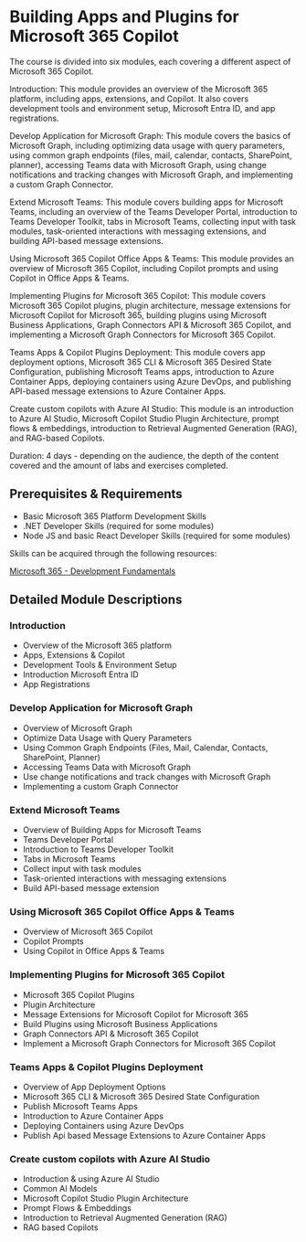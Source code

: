 # Building Apps and Plugins for Microsoft 365 Copilot

The course is divided into six modules, each covering a different aspect of Microsoft 365 Copilot. 

Introduction: This module provides an overview of the Microsoft 365 platform, including apps, extensions, and Copilot. It also covers development tools and environment setup, Microsoft Entra ID, and app registrations.

Develop Application for Microsoft Graph: This module covers the basics of Microsoft Graph, including optimizing data usage with query parameters, using common graph endpoints (files, mail, calendar, contacts, SharePoint, planner), accessing Teams data with Microsoft Graph, using change notifications and tracking changes with Microsoft Graph, and implementing a custom Graph Connector.

Extend Microsoft Teams: This module covers building apps for Microsoft Teams, including an overview of the Teams Developer Portal, introduction to Teams Developer Toolkit, tabs in Microsoft Teams, collecting input with task modules, task-oriented interactions with messaging extensions, and building API-based message extensions.

Using Microsoft 365 Copilot Office Apps & Teams: This module provides an overview of Microsoft 365 Copilot, including Copilot prompts and using Copilot in Office Apps & Teams.

Implementing Plugins for Microsoft 365 Copilot: This module covers Microsoft 365 Copilot plugins, plugin architecture, message extensions for Microsoft Copilot for Microsoft 365, building plugins using Microsoft Business Applications, Graph Connectors API & Microsoft 365 Copilot, and implementing a Microsoft Graph Connectors for Microsoft 365 Copilot.

Teams Apps & Copilot Plugins Deployment: This module covers app deployment options, Microsoft 365 CLI & Microsoft 365 Desired State Configuration, publishing Microsoft Teams apps, introduction to Azure Container Apps, deploying containers using Azure DevOps, and publishing API-based message extensions to Azure Container Apps.

Create custom copilots with Azure AI Studio: This module is an introduction to Azure AI Studio, Microsoft Copilot Studio Plugin Architecture, prompt flows & embeddings, introduction to Retrieval Augmented Generation (RAG), and RAG-based Copilots. 

Duration: 4 days - depending on the audience, the depth of the content covered and the amount of labs and exercises completed.

## Prerequisites & Requirements

- Basic Microsoft 365 Platform Development Skills
- .NET Developer Skills (required for some modules)
- Node JS and basic React Developer Skills (required for some modules)

Skills can be acquired through the following resources:

[Microsoft 365 - Development Fundamentals](http://<URL_TO_CLASS>)

## Detailed Module Descriptions

### Introduction

- Overview of the Microsoft 365 platform
- Apps, Extensions & Copilot
- Development Tools & Environment Setup
- Introduction Microsoft Entra ID
- App Registrations

### Develop Application for Microsoft Graph

- Overview of Microsoft Graph
- Optimize Data Usage with Query Parameters
- Using Common Graph Endpoints (Files, Mail, Calendar, Contacts, SharePoint, Planner)
- Accessing Teams Data with Microsoft Graph
- Use change notifications and track changes with Microsoft Graph
- Implementing a custom Graph Connector

### Extend Microsoft Teams

- Overview of Building Apps for Microsoft Teams
- Teams Developer Portal
- Introduction to Teams Developer Toolkit
- Tabs in Microsoft Teams
- Collect input with task modules
- Task-oriented interactions with messaging extensions
- Build API-based message extension

### Using Microsoft 365 Copilot Office Apps & Teams

- Overview of Microsoft 365 Copilot 
- Copilot Prompts
- Using Copilot in Office Apps & Teams

### Implementing Plugins for Microsoft 365 Copilot

- Microsoft 365 Copilot Plugins
- Plugin Architecture
- Message Extensions for Microsoft Copilot for Microsoft 365
- Build Plugins using Microsoft Business Applications
- Graph Connectors API & Microsoft 365 Copilot
- Implement a Microsoft Graph Connectors for Microsoft 365 Copilot

### Teams Apps & Copilot Plugins Deployment

- Overview of App Deployment Options
- Microsoft 365 CLI & Microsoft 365 Desired State Configuration
- Publish Microsoft Teams Apps
- Introduction to Azure Container Apps
- Deploying Containers using Azure DevOps
- Publish Api based Message Extensions to Azure Container Apps

### Create custom copilots with Azure AI Studio

- Introduction & using Azure AI Studio
- Common AI Models
- Microsoft Copilot Studio Plugin Architecture
- Prompt Flows & Embeddings
- Introduction to Retrieval Augmented Generation (RAG)
- RAG based Copilots
